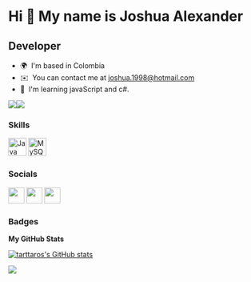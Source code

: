 Hi 👋 My name is Joshua Alexander
=================================

Developer
------------------

* 🌍  I'm based in Colombia
* ✉️  You can contact me at [joshua.1998@hotmail.com](mailto:joshua.1998@hotmail.com)
* 🧠  I'm learning javaScript and c#.

<a href="https://www.twitter.com/joshua__kn" target="_blank" rel="noreferrer"><img
src="https://img.shields.io/twitter/follow/joshua__kn?logo=twitter&style=for-the-badge&color=22c55e&labelColor=1c1917"
/></a><a href="https://www.github.com/tarttaros" target="_blank" rel="noreferrer"><img
src="https://img.shields.io/github/followers/tarttaros?logo=github&style=for-the-badge&color=22c55e&labelColor=1c1917" /></a>

### Skills

<p align="left">
<a href="https://www.oracle.com/java/" target="_blank" rel="noreferrer"><img src="https://raw.githubusercontent.com/danielcranney/readme-generator/main/public/icons/skills/java-colored.svg" width="36" height="36" alt="Java" /></a>
<a href="https://www.mysql.com/" target="_blank" rel="noreferrer"><img src="https://raw.githubusercontent.com/danielcranney/readme-generator/main/public/icons/skills/mysql-colored.svg" width="36" height="36" alt="MySQL" /></a>
</p>


### Socials

<p align="left"> <a href="https://www.github.com/tarttaros" target="_blank" rel="noreferrer"><img src="https://raw.githubusercontent.com/danielcranney/readme-generator/main/public/icons/socials/github.svg" width="32" height="32" /></a> <a href="https://www.linkedin.com/in/joshua-alexander-osorio-puerta-136167189" target="_blank" rel="noreferrer"><img src="https://raw.githubusercontent.com/danielcranney/readme-generator/main/public/icons/socials/linkedin.svg" width="32" height="32" /></a> <a href="https://www.twitter.com/joshua__kn" target="_blank" rel="noreferrer"><img src="https://raw.githubusercontent.com/danielcranney/readme-generator/main/public/icons/socials/twitter.svg" width="32" height="32" /></a></p>

### Badges

<b>My GitHub Stats</b>

<a href="http://www.github.com/tarttaros"><img src="https://github-readme-stats.vercel.app/api?username=tarttaros&show_icons=true&hide=&count_private=true&title_color=22c55e&text_color=ffffff&icon_color=22c55e&bg_color=1c1917&hide_border=true&show_icons=true" alt="tarttaros's GitHub stats" /></a>

<a href="http://www.github.com/tarttaros"><img src="https://github-readme-streak-stats.herokuapp.com/?user=tarttaros&stroke=ffffff&background=1c1917&ring=22c55e&fire=22c55e&currStreakNum=ffffff&currStreakLabel=22c55e&sideNums=ffffff&sideLabels=ffffff&dates=ffffff&hide_border=true" /></a>

